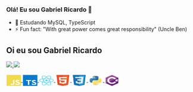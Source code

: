 ### Olá! Eu sou Gabriel Ricardo 👋

- 🌱 Estudando MySQL, TypeScript
- ⚡ Fun fact: "With great power comes great responsibility" (Uncle Ben)
## Oi eu sou Gabriel Ricardo
<a href="https://github.com/gabrielricardosilva">
  <img height="180em" src="https://github-readme-stats.vercel.app/api?username=gabrielricardosilva&show_icons=true&theme=dracula&include_all_commits=true&count_private=true"/>
  <img height="180em" src="https://github-readme-stats.vercel.app/api/top-langs/?username=gabrielricardosilva&layout=compact&langs_count=7&theme=dracula"/>
</div>
<div style="display: inline_block"><br>
  <img align="center" alt="Gabriel R.-Js" height="30" width="40" src="https://raw.githubusercontent.com/devicons/devicon/master/icons/javascript/javascript-plain.svg">
  <img align="center" alt="Gabriel R." height="30" width="40" src="https://raw.githubusercontent.com/devicons/devicon/master/icons/typescript/typescript-plain.svg">
  <img align="center" alt="Gabriel R.-React" height="30" width="40" src="https://raw.githubusercontent.com/devicons/devicon/master/icons/react/react-original.svg">
  <img align="center" alt="Gabriel R.-HTML" height="30" width="40" src="https://raw.githubusercontent.com/devicons/devicon/master/icons/html5/html5-original.svg">
  <img align="center" alt="Gabriel R.-CSS" height="30" width="40" src="https://raw.githubusercontent.com/devicons/devicon/master/icons/css3/css3-original.svg">
  <img align="center" alt="Gabriel R.-Python" height="30" width="40" src="https://raw.githubusercontent.com/devicons/devicon/master/icons/python/python-original.svg">
  <img align="center" alt="Gabriel R.-Csharp" height="30" width="40" src="https://raw.githubusercontent.com/devicons/devicon/master/icons/csharp/csharp-original.svg">
  
  
